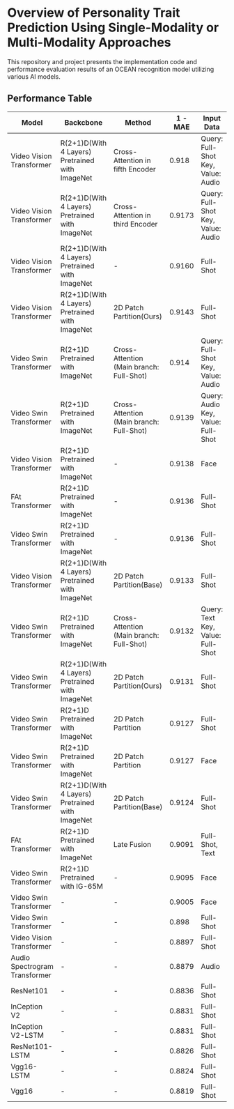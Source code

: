 # Overview of Personality Trait Prediction Using Single-Modality or Multi-Modality Approaches
This repository and project presents the implementation code and performance evaluation results of an OCEAN recognition model utilizing various AI models.

## Performance Table

|Model                        |Backcbone                       |Method                                  |1 - MAE|Input Data                       |Resolution         |Frame|
|-----------------------------|-----------------------------------------------|----------------------------------------|-------|-------------------------------------|-------------------|-----|
|Video Vision Transformer     |R(2+1)D(With 4 Layers) Pretrained with ImageNet|Cross-Attention in fifth Encoder        |0.918  |Query: Full-Shot Key, Value: Audio|224x224|15   |
|Video Vision Transformer     |R(2+1)D(With 4 Layers) Pretrained with ImageNet|Cross-Attention in third Encoder        |0.9173 |Query: Full-Shot Key, Value: Audio|224x224|15   |
|Video Vision Transformer     |R(2+1)D(With 4 Layers) Pretrained with ImageNet|-                                       |0.9160 |Full-Shot                         |224x224|15   |
|Video Vision Transformer     |R(2+1)D(With 4 Layers) Pretrained with ImageNet|2D Patch Partition(Ours)                |0.9143 |Full-Shot                         |224x224            |15   |
|Video Swin Transformer       |R(2+1)D Pretrained with ImageNet               |Cross-Attention (Main branch: Full-Shot)|0.914  |Query: Full-Shot Key, Value: Audio|224x224|15   |
|Video Swin Transformer       |R(2+1)D Pretrained with ImageNet               |Cross-Attention (Main branch: Full-Shot)|0.9139 |Query: Audio Key, Value: Full-Shot|224x224|15   |
|Video Vision Transformer     |R(2+1)D Pretrained with ImageNet               |-                                       |0.9138 |Face                              |Face       : 224x224|15   |
|FAt Transformer              |R(2+1)D Pretrained with ImageNet               |-                                       |0.9136 |Full-Shot                         |224x224            |15   |
|Video Swin Transformer       |R(2+1)D Pretrained with ImageNet               |-                                       |0.9136 |Full-Shot                         |224x224            |15   |
|Video Vision Transformer     |R(2+1)D(With 4 Layers) Pretrained with ImageNet|2D Patch Partition(Base)                |0.9133 |Full-Shot                         |224x224            |15   |
|Video Swin Transformer       |R(2+1)D Pretrained with ImageNet               |Cross-Attention (Main branch: Full-Shot)|0.9132 |Query: Text Key, Value: Full-Shot |224x224|15   |
|Video Swin Transformer       |R(2+1)D(With 4 Layers) Pretrained with ImageNet|2D Patch Partition(Ours)                |0.9131 |Full-Shot                         |224x224            |15   |
|Video Swin Transformer       |R(2+1)D Pretrained with ImageNet               |2D Patch Partition                      |0.9127 |Full-Shot                         |224x224            |15   |
|Video Swin Transformer       |R(2+1)D Pretrained with ImageNet               |2D Patch Partition                      |0.9127 |Face                              |224x224            |15   |
|Video Swin Transformer       |R(2+1)D(With 4 Layers) Pretrained with ImageNet|2D Patch Partition(Base)                |0.9124 |Full-Shot                         |224x224            |15   |
|FAt Transformer              |R(2+1)D Pretrained with ImageNet               |Late Fusion                             |0.9091 |Full-Shot, Text                   |224x224|15   |
|Video Swin Transformer       |R(2+1)D Pretrained with IG-65M                 |-                                       |0.9095 |Face                              |128x128            |15   |
|Video Swin Transformer       |-                                              |-                                       |0.9005 |Face                              |128x128            |15   |
|Video Swin Transformer       |-                                              |-                                       |0.898  |Full-Shot                         |224x224            |15   |
|Video Vision Transformer     |-                                              |-                                       |0.8897 |Full-Shot                         |224x224            |15   |
|Audio Spectrogram Transformer|-                                              |-                                       |0.8879 |Audio                             |-                  |-    |
|ResNet101                    |-                                              |-                                       |0.8836 |Full-Shot                         |224x224            |15   |
|InCeption V2                 |-                                              |-                                       |0.8831 |Full-Shot                         |224x224            |15   |
|InCeption V2-LSTM            |-                                              |-                                       |0.8831 |Full-Shot                         |224x224            |15   |
|ResNet101-LSTM               |-                                              |-                                       |0.8826 |Full-Shot                         |224x224            |15   |
|Vgg16-LSTM                   |-                                              |-                                       |0.8824 |Full-Shot                         |224x224            |15   |
|Vgg16                        |-                                              |-                                       |0.8819 |Full-Shot                         |224x224            |15   |

